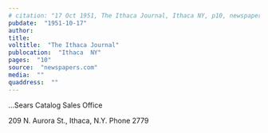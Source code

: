 ```yaml
---
# citation: "17 Oct 1951, The Ithaca Journal, Ithaca NY, p10, newspapers.com."
pubdate:  "1951-10-17"
author: 
title: 
voltitle:  "The Ithaca Journal"
publocation:  "Ithaca  NY"
pages:  "10"
source:  "newspapers.com"
media:  ""
quaddress:  ""
---
```

...Sears Catalog Sales Office

209 N. Aurora St., Ithaca, N.Y.  Phone 2779

